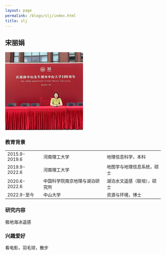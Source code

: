 ```yaml
---
layout: page
permalink: /blogs/slj/index.html
title: slj
---
```


## 宋丽娟

<img src="/blogs/team_members.assets/songlijuan1.png" style="width:50%">

### 教育背景

<table class="table_md">
  <tr>
    <td>2015.9-2019.6 </td>
    <td>河南理工大学</td>
    <td>地理信息科学，本科</td>
  </tr>
  <tr>
    <td>2019.9-2022.6</td>
    <td>河南理工大学</td>
    <td>地图学与地理信息系统，硕士</td>
  </tr>
  <tr>
    <td>2020.6-2022.6</td>
    <td>中国科学院南京地理与湖泊研究所 </td>
    <td>湖泊水文遥感（联培），硕士</td>
  </tr>
  <tr>
    <td>2022.9-至今</td>
    <td>中山大学</td>
    <td>资源与环境，博士</td>
  </tr>
</table>


### 研究内容
极地海冰遥感

### 兴趣爱好
看电影，羽毛球，散步